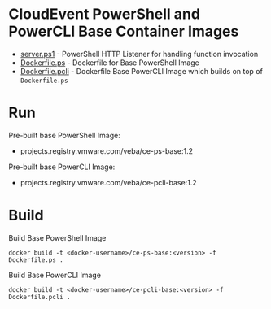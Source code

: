 # CloudEvent PowerShell and PowerCLI Base Container Images

* [server.ps1](server.ps1) - PowerShell HTTP Listener for handling function invocation
* [Dockerfile.ps](Dockerfile.ps) - Dockerfile for Base PowerShell Image
* [Dockerfile.pcli](Dockerfile.pcli) - Dockerfile Base PowerCLI Image which builds on top of `Dockerfile.ps`

# Run

Pre-built base PowerShell Image:

* projects.registry.vmware.com/veba/ce-ps-base:1.2

Pre-built base PowerCLI Image:

* projects.registry.vmware.com/veba/ce-pcli-base:1.2
# Build

Build Base PowerShell Image
```console
docker build -t <docker-username>/ce-ps-base:<version> -f Dockerfile.ps .
```

Build Base PowerCLI Image

```console
docker build -t <docker-username>/ce-pcli-base:<version> -f Dockerfile.pcli .
```